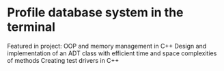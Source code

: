 # Profile database system in the terminal

Featured in project:
OOP and memory management in C++
Design and implementation of an ADT class with efficient time and space complexities of methods
Creating test drivers in C++ 
